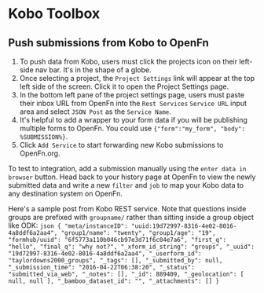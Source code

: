 # Kobo Toolbox

## Push submissions from Kobo to OpenFn

1. To push data from Kobo, users must click the projects icon on their left-side
   nav bar. It's in the shape of a globe.
2. Once selecting a project, the `Project Settings` link will appear at the top
   left side of the screen. Click it to open the Project Settings page.
3. In the bottom left pane of the project settings page, users must paste their
   inbox URL from OpenFn into the `Rest Services` `Service URL` input area and
   select `JSON Post` as the `Service Name`.
4. It's helpful to add a wrapper to your form data if you will be publishing
   multiple forms to OpenFn. You could use
   `{"form":"my_form", "body": %SUBMISSION%}`.
5. Click `Add Service` to start forwarding new Kobo submissions to OpenFn.org.

To test to integration, add a submission manually using the
`enter data in browser` button. Head back to your history page at OpenFn to view
the newly submitted data and write a new `filter` and `job` to map your Kobo
data to any destination system on OpenFn.

Here's a sample post from Kobo REST service. Note that questions inside groups
are prefixed with `groupname/` rather than sitting inside a group object like
ODK:
`json { "meta/instanceID": "uuid:19d72997-8316-4e02-8016-4a8ddf6a2aa4", "group1/name": "twenty", "group1/age": "19", "formhub/uuid": "6f5773a110b046cb97e3d71f6c04e7a6", "first_q": "hello", "final_q": "why not?", "_xform_id_string": "groups", "_uuid": "19d72997-8316-4e02-8016-4a8ddf6a2aa4", "_userform_id": "taylordowns2000_groups", "_tags": [], "_submitted_by": null, "_submission_time": "2016-04-22T06:38:20", "_status": "submitted_via_web", "_notes": [], "_id": 889409, "_geolocation": [ null, null ], "_bamboo_dataset_id": "", "_attachments": [] }`
